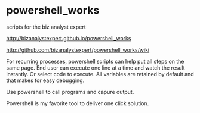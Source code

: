 powershell_works
================

scripts for the biz analyst expert

http://bizanalystexpert.github.io/powershell_works

http://github.com/bizanalystexpert/powershell_works/wiki

For recurring processes, powershell scripts can help put all steps on the same page.  End user can execute one line at a time and watch the result instantly.  Or select code to execute.  All variables are retained by default and that makes for easy debugging.

Use powershell to call programs and capure output.

Powershell is my favorite tool to deliver one click solution.

